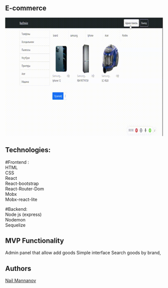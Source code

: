 ## E-commerce



![Example](https://github.com/nailmann-js/web_store/blob/master/client/public/React_App.gif)


## Technologies: 

#Frontend : </br>
HTML</br>
CSS</br>
React</br>
React-bootstrap</br>
React-Router-Dom</br>
Mobx</br>
Mobx-react-lite</br>

#Backend:</br>
Node js (express)</br>
Nodemon</br>
Sequelize</br>


## MVP Functionality </br>
Admin panel that allow add goods
Simple interface
Search goods by brand, 

## Authors
<a href="https://github.com/nailmann-js"> Nail Mannanov </a> </br>
